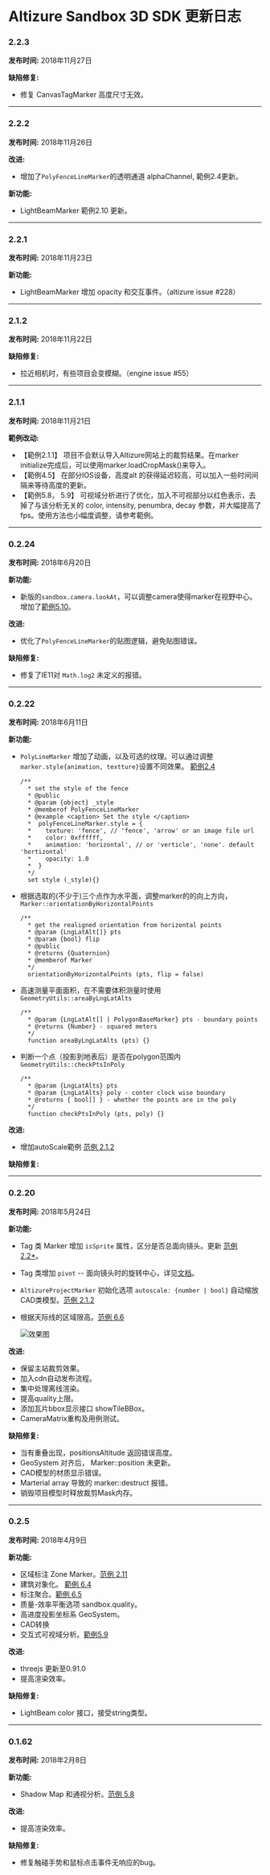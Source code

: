 # Altizure Sandbox 3D SDK 更新日志

### 2.2.3
__发布时间:__
2018年11月27日

__缺陷修复:__
* 修复 CanvasTagMarker 高度尺寸无效。

___


### 2.2.2
__发布时间:__
2018年11月26日

__改进:__
* 增加了`PolyFenceLineMarker`的透明通道 alphaChannel, 範例2.4更新。

__新功能:__
+ LightBeamMarker 範例2.10 更新。

___

### 2.2.1
__发布时间:__
2018年11月23日

__新功能:__
+ LightBeamMarker 增加 opacity 和交互事件。（altizure issue #228）

___

### 2.1.2
__发布时间:__
2018年11月22日

__缺陷修复:__

* 拉近相机时，有些项目会变模糊。（engine issue #55）

___


### 2.1.1
__发布时间:__
2018年11月21日

__範例改动:__

* 【範例2.1.1】 项目不会默认导入Altizure网站上的裁剪结果。在marker initialize完成后，可以使用marker.loadCropMask()来导入。
* 【範例4.5】 在部分IOS设备，高度alt 的获得延迟较高，可以加入一些时间间隔来等待高度的更新。
* 【範例5.8， 5.9】 可视域分析进行了优化，加入不可视部分以红色表示，去掉了与该分析无关的 color, intensity, penumbra, decay 参数，并大幅提高了fps。使用方法也小幅度调整，请参考範例。


___


### 0.2.24
__发布时间:__
2018年6月20日

__新功能:__
* 新版的`sandbox.camera.lookAt`，可以调整camera使得marker在视野中心。增加了[範例5.10](https://altizure.github.io/sdk.examples/5-10-camera-lookat/)。

__改进:__
* 优化了`PolyFenceLineMarker`的贴图逻辑，避免贴图错误。

__缺陷修复:__

* 修复了IE11对 `Math.log2` 未定义的报错。

___

### 0.2.22
__发布时间:__
2018年6月11日

__新功能:__
* `PolyLineMarker` 增加了动画，以及可选的纹理。可以通过调整`marker.style{animation, textture}`设置不同效果。 [範例2.4](https://altizure.github.io/sdk.examples/2-4-add-polyline/)
    ```
    /**
      * set the style of the fence
      * @public
      * @param {object} _style
      * @memberof PolyFenceLineMarker
      * @example <caption> Set the style </caption>
      *  polyFenceLineMarker.style = {
      *    texture: 'fence', // 'fence', 'arrow' or an image file url
      *    color: 0xffffff,
      *    animation: 'horizontal', // or 'verticle', 'none'. default 'hortizontal'
      *    opacity: 1.0
      *  }
      */
      set style (_style){}
    ```
* 根据选取的(不少于)三个点作为水平面，调整marker的的向上方向，`Marker::orientationByHorizontalPoints`
    ``` 
    /**
      * get the realigned orientation from horizontal points
      * @param {LngLatAlt[]} pts 
      * @param {bool} flip
      * @public
      * @returns {Quaternion}
      * @memberof Marker
      */
      orientationByHorizontalPoints (pts, flip = false)
    ```
* 高速测量平面面积，在不需要体积测量时使用 `GeometryUtils::areaByLngLatAlts`
    ```
    /**
      * @param {LngLatAlt[] | PolygonBaseMarker} pts - boundary points
      * @returns {Number} - squared meters
      */
      function areaByLngLatAlts (pts) {}
    ```
* 判断一个点（投影到地表后）是否在polygon范围内 `GeometryUtils::checkPtsInPoly`
    ```
    /**
      * @param {LngLatAlts} pts
      * @param {LngLatAlts} poly - conter clock wise boundary
      * @returns { bool[] } - whether the points are in the poly
      */
      function checkPtsInPoly (pts, poly) {}
    ```

__改进:__
* 增加autoScale範例 [范例 2.1.2](https://altizure.github.io/sdk.examples/2-1-add-project-autoScale/index.html)

__缺陷修复:__

___

### 0.2.20
__发布时间:__
2018年5月24日

__新功能:__
* Tag 类 Marker 增加 `isSprite` 属性，区分是否总面向镜头。更新 [范例 2.2*](https://altizure.github.io/sdk.examples/2-2-add-tag/index.html)。
* Tag 类增加 `pivot` -- 面向镜头时的旋转中心，详见[文档](http://docs.altizure.cn/zh-hans/docs/user_docs/web/TagMarker.html#pivot)。
* `AltizureProjectMarker` 初始化选项 `autoscale: {number | bool}` 自动缩放CAD类模型。[范例 2.1.2](https://altizure.github.io/sdk.examples/2-1-add-project-autoScale/index.html)
* 根据天际线的区域限高。[范例 6.6](https://altizure.github.io/sdk.examples/6-6-skyline/index.html)
    
    ![效果图](./public/assets/img/examples/6-6-height-limit.png "区域限高")

__改进:__
* 保留主站裁剪效果。
* 加入cdn自动发布流程。
* 集中处理离线渲染。
* 提高quality上限。
* 添加瓦片bbox显示接口 showTileBBox。
* CameraMatrix重构及用例测试。

__缺陷修复:__
* 当有重叠出现，positionsAltitude 返回错误高度。
* GeoSystem 对齐后， Marker::position 未更新。
* CAD模型的材质显示错误。
* Marterial array 导致的 marker::destruct 报错。
* 销毁项目模型时释放裁剪Mask内存。

___

### 0.2.5
__发布时间:__
2018年4月9日

__新功能:__
* 区域标注 Zone Marker。[范例 2.11](https://altizure.github.io/sdk.examples/2-11-add-zone/index.html)
* 建筑对象化。 [範例 6.4](https://altizure.github.io/sdk.examples/6-4-objectation/index.html)
* 标注聚合。[範例 6.5](https://altizure.github.io/sdk.examples/6-5-marker-cluster/index.html)
* 质量-效率平衡选项 sandbox.quality。
* 高进度投影坐标系 GeoSystem。
* CAD转换
* 交互式可视域分析。[範例5.9](https://altizure.github.io/sdk.examples/5-9-interactive-visibility/index.html)

__改进:__
* threejs 更新至0.91.0
* 提高渲染效率。

__缺陷修复:__
* LightBeam color 接口，接受string类型。

___

### 0.1.62

__发布时间:__
2018年2月8日

__新功能:__
* Shadow Map 和通视分析。[范例 5.8](https://altizure.github.io/sdk.examples/5-8-visibility-analysis/index.html)

__改进:__
* 提高渲染效率。

__缺陷修复:__
* 修复触碰手势和鼠标点击事件无响应的bug。
